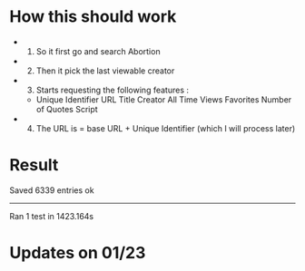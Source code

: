 # How this should work 

* 1. So it first go and search Abortion 
* 2. Then it pick the last viewable creator 
* 3. Starts requesting the following features : 
    - Unique Identifier	URL	Title	Creator	All Time Views	Favorites	Number of Quotes	Script
* 4. The URL is = base URL + Unique Identifier (which I will process later)

# Result 

Saved 6339 entries
ok

----------------------------------------------------------------------
Ran 1 test in 1423.164s

# Updates on 01/23 

